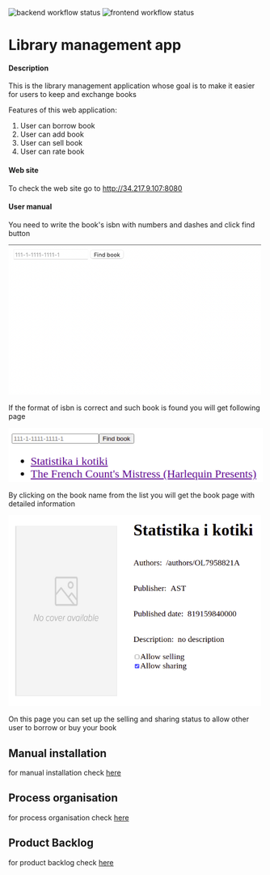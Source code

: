 ![backend workflow status](https://github.com/Moiiwa/Library/actions/workflows/main.yml/badge.svg)
![frontend workflow status](https://github.com/Moiiwa/Library/actions/workflows/front.yml/badge.svg)
# Library management app

#### Description

This is the library management application whose goal is to make it easier for users to keep and exchange books
 
Features of this web application:

1. User can borrow book
2. User can add book
3. User can sell book
4. User can rate book

#### Web site
To check the web site go to http://34.217.9.107:8080
#### User manual

You need to write the book's isbn with numbers and dashes and click find button  

<img src="front/screens/screen_manual_input_book.png" width="500"/>

If the format of isbn is correct and such book is found you will get following page

![book_input](front/screens/screen_manual_books_list.png)

By clicking on the book name from the list you will get the book page with detailed information

<img src="front/screens/screen_manual_book_page.png" width="500"/>

On this page you can set up the selling and sharing status to allow other user to borrow or buy your book

## Manual installation

for manual installation check [here](https://github.com/Moiiwa/Library/blob/front_ci/documentation/manual-instalation.md)

## Process organisation

for process organisation check [here](https://github.com/Moiiwa/Library/blob/front_ci/documentation/process-organisation.md)

## Product Backlog

for product backlog check [here](https://github.com/Moiiwa/Library/blob/front_ci/documentation/product-backlog.md)